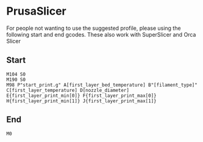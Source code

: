# PrusaSlicer

For people not wanting to use the suggested profile, please using the following start and end gcodes. These also work with SuperSlicer and Orca Slicer

## Start
```
M104 S0
M190 S0
M98 P"start_print.g" A[first_layer_bed_temperature] B"[filament_type]" C[first_layer_temperature] D[nozzle_diameter] E{first_layer_print_min[0]} F{first_layer_print_max[0]} H{first_layer_print_min[1]} J{first_layer_print_max[1]}
```

## End
```
M0
```